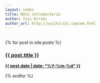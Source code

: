 ```yaml
---
layout: index
title: Nota introductoria
author: Yuji Kiriki
author_url: http://yujikiriki.com/me.html
---
```

<br/>
{% for post in site.posts %}        
<h3>
    <a href="{{ site.url }}{{ post.url }}">
        {{ post.title }} <p><small>{{ post.date | date: "%Y-%m-%d" }}</small></p>
    </a>
</h3>
{% endfor %}
